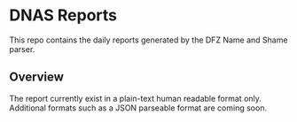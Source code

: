 # DNAS Reports

This repo contains the daily reports generated by the DFZ Name and Shame parser.

## Overview

The report currently exist in a plain-text human readable format only. Additional formats such as a JSON parseable format are coming soon.

